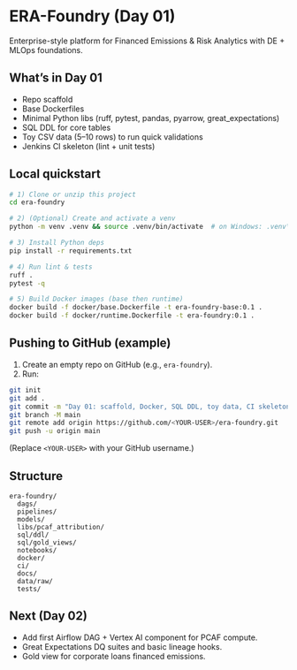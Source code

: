 # ERA-Foundry (Day 01)
Enterprise-style platform for Financed Emissions & Risk Analytics with DE + MLOps foundations.

## What’s in Day 01
- Repo scaffold
- Base Dockerfiles
- Minimal Python libs (ruff, pytest, pandas, pyarrow, great_expectations)
- SQL DDL for core tables
- Toy CSV data (5–10 rows) to run quick validations
- Jenkins CI skeleton (lint + unit tests)

## Local quickstart
```bash
# 1) Clone or unzip this project
cd era-foundry

# 2) (Optional) Create and activate a venv
python -m venv .venv && source .venv/bin/activate  # on Windows: .venv\Scripts\activate

# 3) Install Python deps
pip install -r requirements.txt

# 4) Run lint & tests
ruff .
pytest -q

# 5) Build Docker images (base then runtime)
docker build -f docker/base.Dockerfile -t era-foundry-base:0.1 .
docker build -f docker/runtime.Dockerfile -t era-foundry:0.1 .
```

## Pushing to GitHub (example)
1. Create an empty repo on GitHub (e.g., `era-foundry`).
2. Run:
```bash
git init
git add .
git commit -m "Day 01: scaffold, Docker, SQL DDL, toy data, CI skeleton"
git branch -M main
git remote add origin https://github.com/<YOUR-USER>/era-foundry.git
git push -u origin main
```
(Replace `<YOUR-USER>` with your GitHub username.)

## Structure
```
era-foundry/
  dags/
  pipelines/
  models/
  libs/pcaf_attribution/
  sql/ddl/
  sql/gold_views/
  notebooks/
  docker/
  ci/
  docs/
  data/raw/
  tests/
```

## Next (Day 02)
- Add first Airflow DAG + Vertex AI component for PCAF compute.
- Great Expectations DQ suites and basic lineage hooks.
- Gold view for corporate loans financed emissions.
